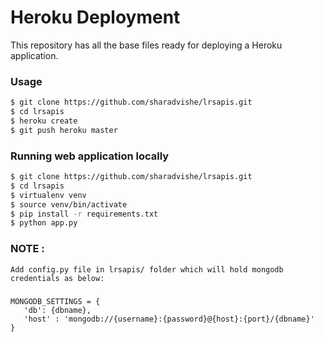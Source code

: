# Heroku Deployment
This repository has all the base files ready for deploying a Heroku application.

### Usage

```bash
$ git clone https://github.com/sharadvishe/lrsapis.git
$ cd lrsapis
$ heroku create
$ git push heroku master
```

### Running web application locally
```bash
$ git clone https://github.com/sharadvishe/lrsapis.git
$ cd lrsapis
$ virtualenv venv
$ source venv/bin/activate
$ pip install -r requirements.txt
$ python app.py
```

### NOTE :
	Add config.py file in lrsapis/ folder which will hold mongodb credentials as below:

#####	
    MONGODB_SETTINGS = {
       'db': {dbname},
       'host' : 'mongodb://{username}:{password}@{host}:{port}/{dbname}'
    }






